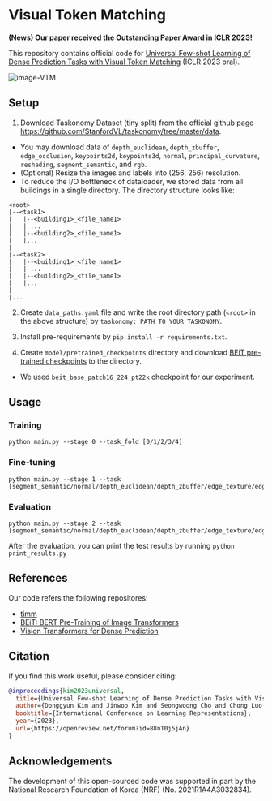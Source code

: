 # Visual Token Matching

**(News) Our paper received the [Outstanding Paper Award](https://blog.iclr.cc/2023/03/21/announcing-the-iclr-2023-outstanding-paper-award-recipients/) in ICLR 2023!**

This repository contains official code for [Universal Few-shot Learning of Dense Prediction Tasks with Visual Token Matching](https://openreview.net/forum?id=88nT0j5jAn) (ICLR 2023 oral).

![image-VTM](https://github.com/GitGyun/visual_token_matching/blob/5c1ddd730dac9e82601e5032c973a9ee0c5bdf4b/VTM%20Overview.png)

## Setup
1. Download Taskonomy Dataset (tiny split) from the official github page https://github.com/StanfordVL/taskonomy/tree/master/data.
  * You may download data of `depth_euclidean`, `depth_zbuffer`, `edge_occlusion`, `keypoints2d`, `keypoints3d`, `normal`, `principal_curvature`, `reshading`, `segment_semantic`, and `rgb`.
  * (Optional) Resize the images and labels into (256, 256) resolution.
  * To reduce the I/O bottleneck of dataloader, we stored data from all buildings in a single directory. The directory structure looks like:
  ```
  <root>
  |--<task1>
  |   |--<building1>_<file_name1>
  |   | ...
  |   |--<building2>_<file_name1>
  |   |...
  |
  |--<task2>
  |   |--<building1>_<file_name1>
  |   | ...
  |   |--<building2>_<file_name1>
  |   |...
  |
  |...
  ```

2. Create `data_paths.yaml` file and write the root directory path (`<root>` in the above structure) by `taskonomy: PATH_TO_YOUR_TASKONOMY`.

3. Install pre-requirements by `pip install -r requirements.txt`.

4. Create `model/pretrained_checkpoints` directory and download [BEiT pre-trained checkpoints](https://github.com/microsoft/unilm/tree/master/beit) to the directory.
  * We used `beit_base_patch16_224_pt22k` checkpoint for our experiment.

## Usage

### Training
```
python main.py --stage 0 --task_fold [0/1/2/3/4]
```

### Fine-tuning

```
python main.py --stage 1 --task [segment_semantic/normal/depth_euclidean/depth_zbuffer/edge_texture/edge_occlusion/keypoints2d/keypoints3d/reshading/principal_curvature]
```

### Evaluation

```
python main.py --stage 2 --task [segment_semantic/normal/depth_euclidean/depth_zbuffer/edge_texture/edge_occlusion/keypoints2d/keypoints3d/reshading/principal_curvature]
```
After the evaluation, you can print the test results by running `python print_results.py`

## References
Our code refers the following repositores:
* [timm](https://github.com/huggingface/pytorch-image-models/tree/0.5.x)
* [BEiT: BERT Pre-Training of Image Transformers](https://github.com/microsoft/unilm/tree/master/beit)
* [Vision Transformers for Dense Prediction](https://github.com/isl-org/DPT)

## Citation
If you find this work useful, please consider citing:
```bib
@inproceedings{kim2023universal,
  title={Universal Few-shot Learning of Dense Prediction Tasks with Visual Token Matching},
  author={Donggyun Kim and Jinwoo Kim and Seongwoong Cho and Chong Luo and Seunghoon Hong},
  booktitle={International Conference on Learning Representations},
  year={2023},
  url={https://openreview.net/forum?id=88nT0j5jAn}
}
```

## Acknowledgements
The development of this open-sourced code was supported in part by the National Research Foundation of Korea (NRF) (No. 2021R1A4A3032834).

